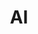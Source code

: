 ---
title: AI
slug: AI
description: 
image: cover.jpg
style:
    background: "#2a9d8f"
    color: "#fff"
---